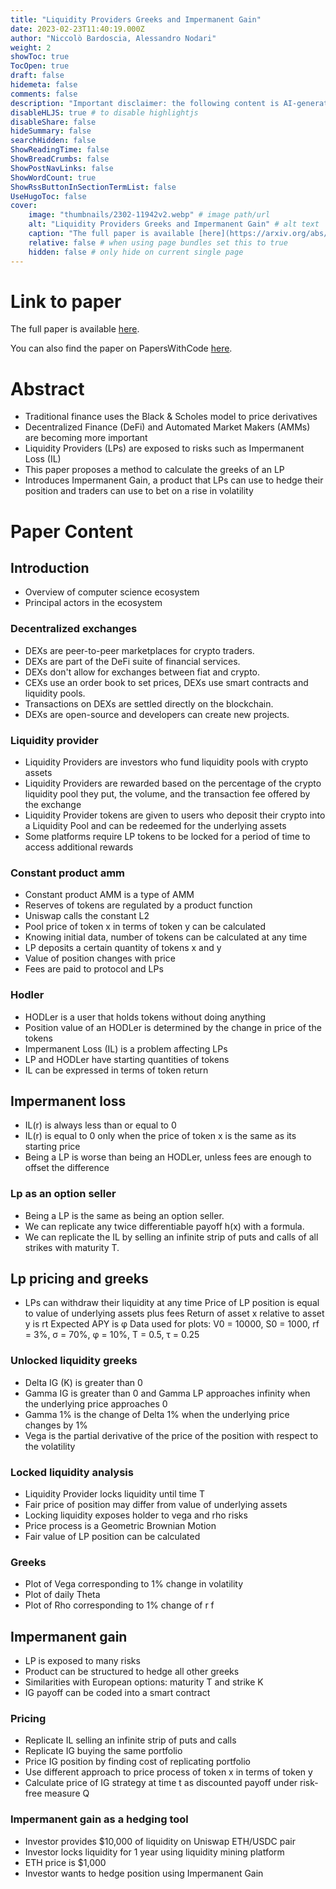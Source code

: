 ```yaml
---
title: "Liquidity Providers Greeks and Impermanent Gain"
date: 2023-02-23T11:40:19.000Z
author: "Niccolò Bardoscia, Alessandro Nodari"
weight: 2
showToc: true
TocOpen: true
draft: false
hidemeta: false
comments: false
description: "Important disclaimer: the following content is AI-generated, please make sure to fact check the presented information by reading the full paper."
disableHLJS: true # to disable highlightjs
disableShare: false
hideSummary: false
searchHidden: false
ShowReadingTime: false
ShowBreadCrumbs: false
ShowPostNavLinks: false
ShowWordCount: true
ShowRssButtonInSectionTermList: false
UseHugoToc: false
cover:
    image: "thumbnails/2302-11942v2.webp" # image path/url
    alt: "Liquidity Providers Greeks and Impermanent Gain" # alt text
    caption: "The full paper is available [here](https://arxiv.org/abs/2302.11942)." # display caption under cover
    relative: false # when using page bundles set this to true
    hidden: false # only hide on current single page
---
```


# Link to paper
The full paper is available [here](https://arxiv.org/abs/2302.11942).

You can also find the paper on PapersWithCode [here](https://paperswithcode.com/paper/liquidity-providers-greeks-and-impermanent).

# Abstract
- Traditional finance uses the Black & Scholes model to price derivatives
- Decentralized Finance (DeFi) and Automated Market Makers (AMMs) are becoming more important
- Liquidity Providers (LPs) are exposed to risks such as Impermanent Loss (IL)
- This paper proposes a method to calculate the greeks of an LP
- Introduces Impermanent Gain, a product that LPs can use to hedge their position and traders can use to bet on a rise in volatility

# Paper Content

## Introduction
- Overview of computer science ecosystem
- Principal actors in the ecosystem

### Decentralized exchanges
- DEXs are peer-to-peer marketplaces for crypto traders.
- DEXs are part of the DeFi suite of financial services.
- DEXs don't allow for exchanges between fiat and crypto.
- CEXs use an order book to set prices, DEXs use smart contracts and liquidity pools.
- Transactions on DEXs are settled directly on the blockchain.
- DEXs are open-source and developers can create new projects.

### Liquidity provider
- Liquidity Providers are investors who fund liquidity pools with crypto assets
- Liquidity Providers are rewarded based on the percentage of the crypto liquidity pool they put, the volume, and the transaction fee offered by the exchange
- Liquidity Provider tokens are given to users who deposit their crypto into a Liquidity Pool and can be redeemed for the underlying assets
- Some platforms require LP tokens to be locked for a period of time to access additional rewards

### Constant product amm
- Constant product AMM is a type of AMM
- Reserves of tokens are regulated by a product function
- Uniswap calls the constant L2
- Pool price of token x in terms of token y can be calculated
- Knowing initial data, number of tokens can be calculated at any time
- LP deposits a certain quantity of tokens x and y
- Value of position changes with price
- Fees are paid to protocol and LPs

### Hodler
- HODLer is a user that holds tokens without doing anything
- Position value of an HODLer is determined by the change in price of the tokens
- Impermanent Loss (IL) is a problem affecting LPs
- LP and HODLer have starting quantities of tokens
- IL can be expressed in terms of token return

## Impermanent loss
- IL(r) is always less than or equal to 0
- IL(r) is equal to 0 only when the price of token x is the same as its starting price
- Being a LP is worse than being an HODLer, unless fees are enough to offset the difference

### Lp as an option seller
- Being a LP is the same as being an option seller.
- We can replicate any twice differentiable payoff h(x) with a formula.
- We can replicate the IL by selling an infinite strip of puts and calls of all strikes with maturity T.

## Lp pricing and greeks
- LPs can withdraw their liquidity at any time  Price of LP position is equal to value of underlying assets plus fees  Return of asset x relative to asset y is rt  Expected APY is φ  Data used for plots: V0 = 10000, S0 = 1000, rf = 3%, σ = 70%, φ = 10%, T = 0.5, τ = 0.25

### Unlocked liquidity greeks
- Delta IG (K) is greater than 0
- Gamma IG is greater than 0 and Gamma LP approaches infinity when the underlying price approaches 0
- Gamma 1% is the change of Delta 1% when the underlying price changes by 1%
- Vega is the partial derivative of the price of the position with respect to the volatility

### Locked liquidity analysis
- Liquidity Provider locks liquidity until time T
- Fair price of position may differ from value of underlying assets
- Locking liquidity exposes holder to vega and rho risks
- Price process is a Geometric Brownian Motion
- Fair value of LP position can be calculated

### Greeks
- Plot of Vega corresponding to 1% change in volatility
- Plot of daily Theta
- Plot of Rho corresponding to 1% change of r f

## Impermanent gain
- LP is exposed to many risks
- Product can be structured to hedge all other greeks
- Similarities with European options: maturity T and strike K
- IG payoff can be coded into a smart contract

### Pricing
- Replicate IL selling an infinite strip of puts and calls
- Replicate IG buying the same portfolio
- Price IG position by finding cost of replicating portfolio
- Use different approach to price process of token x in terms of token y
- Calculate price of IG strategy at time t as discounted payoff under risk-free measure Q

### Impermanent gain as a hedging tool
- Investor provides $10,000 of liquidity on Uniswap ETH/USDC pair
- Investor locks liquidity for 1 year using liquidity mining platform
- ETH price is $1,000
- Investor wants to hedge position using Impermanent Gain
